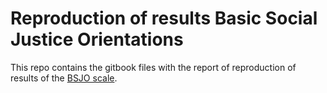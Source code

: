 # Reproduction of results Basic Social Justice Orientations

This repo contains the gitbook files with the report of reproduction of results of the [BSJO scale](https://www.springerprofessional.de/en/measuring-attitudes-toward-distributive-justice-the-basic-social/12172494).
